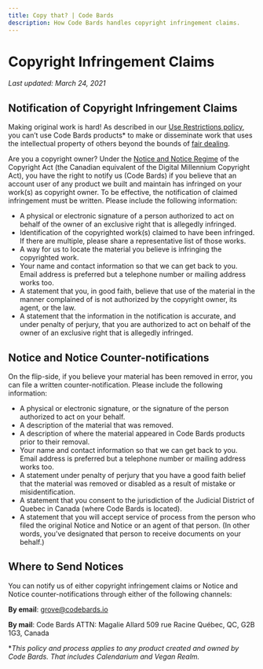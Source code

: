 ```yaml
---
title: Copy that? | Code Bards
description: How Code Bards handles copyright infringement claims.
---
```


# Copyright Infringement Claims

*Last updated: March 24, 2021*

## Notification of Copyright Infringement Claims

Making original work is hard! As described in our [Use Restrictions policy](../abuse/index.md), you can’t use Code Bards products* to make or disseminate work that uses the intellectual property of others beyond the bounds of [fair dealing](https://fair-dealing.ca/what-is-fair-dealing/).

Are you a copyright owner? Under the [Notice and Notice Regime](https://ic.gc.ca/eic/site/oca-bc.nsf/eng/ca02920.html) of the Copyright Act (the Canadian equivalent of the Digital Millennium Copyright Act), you have the right to notify us (Code Bards) if you believe that an account user of any product we built and maintain has infringed on your work(s) as copyright owner. To be effective, the notification of claimed infringement must be written. Please include the following information:

- A physical or electronic signature of a person authorized to act on behalf of the owner of an exclusive right that is allegedly infringed.
- Identification of the copyrighted work(s) claimed to have been infringed. If there are multiple, please share a representative list of those works.
- A way for us to locate the material you believe is infringing the copyrighted work.
- Your name and contact information so that we can get back to you. Email address is preferred but a telephone number or mailing address works too.
- A statement that you, in good faith, believe that use of the material in the manner complained of is not authorized by the copyright owner, its agent, or the law.
- A statement that the information in the notification is accurate, and under penalty of perjury, that you are authorized to act on behalf of the owner of an exclusive right that is allegedly infringed.

## Notice and Notice Counter-notifications

On the flip-side, if you believe your material has been removed in error, you can file a written counter-notification. Please include the following information:

- A physical or electronic signature, or the signature of the person authorized to act on your behalf.
- A description of the material that was removed.
- A description of where the material appeared in Code Bards products prior to their removal.
- Your name and contact information so that we can get back to you. Email address is preferred but a telephone number or mailing address works too.
- A statement under penalty of perjury that you have a good faith belief that the material was removed or disabled as a result of mistake or misidentification.
- A statement that you consent to the jurisdiction of the Judicial District of Quebec in Canada (where Code Bards is located).
- A statement that you will accept service of process from the person who filed the original Notice and Notice or an agent of that person. (In other words, you’ve designated that person to receive documents on your behalf.)

## Where to Send Notices

You can notify us of either copyright infringement claims or Notice and Notice counter-notifications through either of the following channels:

**By email**: [grove@codebards.io](mailto:grove@codebards.io)

**By mail**: 
Code Bards
ATTN: Magalie Allard
509 rue Racine
Québec, QC, G2B 1G3, Canada

**This policy and process applies to any product created and owned by Code Bards. That includes Calendarium and Vegan Realm.*